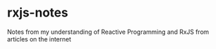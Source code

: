 # rxjs-notes
Notes from my understanding of Reactive Programming and RxJS from articles on the internet
